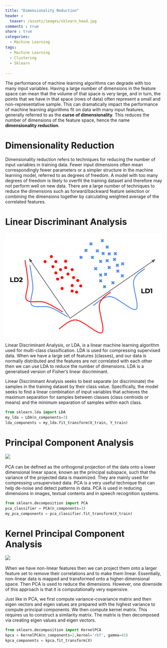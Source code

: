 ```yaml
---
title: "Dimensionality Reduction"
header :
  teaser: /assets/images/sklearn_head.jpg
comments : true
share : true
categories:
  - Machine Learning
tags:
  - Machine Learning
  - Clustering
  - Sklearn

---
```


The performance of machine learning algorithms can degrade with too many input variables. Having a large number of dimensions in the feature space can mean that the volume of that space is very large, and in turn, the points that we have in that space (rows of data) often represent a small and non-representative sample. This can dramatically impact the performance of machine learning algorithms fit on data with many input features, generally referred to as the **curse of dimensionality**. This reduces the number of dimensions of the feature space, hence the name **dimensionality reduction**.

# Dimensionality Reduction

Dimensionality reduction refers to techniques for reducing the number of input variables in training data. Fewer input dimensions often mean correspondingly fewer parameters or a simpler structure in the machine learning model, referred to as degrees of freedom. A model with too many degrees of freedom is likely to overfit the training dataset and therefore may not perform well on new data. There are a large number of techniques to reduce the dimensions such as forward/backward feature selection or combining the dimensions together by calculating weighted average of the correlated features.

# Linear Discriminant Analysis

![](https://raw.githubusercontent.com/eigenfoo/eigenfoo.xyz/master/assets/images/lda-pic.png)

Linear Discriminant Analysis, or LDA, is a linear machine learning algorithm used for multi-class classification. LDA is used for compressing supervised data. When we have a large set of features (classes), and our data is normally distributed and the features are not correlated with each other then we can use LDA to reduce the number of dimensions. LDA is a generalised version of Fisher’s linear discriminant.

Linear Discriminant Analysis seeks to best separate (or discriminate) the samples in the training dataset by their class value. Specifically, the model seeks to find a linear combination of input variables that achieves the maximum separation for samples between classes (class centroids or means) and the minimum separation of samples within each class.

```python
from sklearn.lda import LDA
my_lda = LDA(n_components=3)
lda_components = my_lda.fit_transform(X_train, Y_train)
```

# Principal Component Analysis

![](https://www.analyticsvidhya.com/wp-content/uploads/2016/03/2-1-e1458494877196.png)

PCA can be defined as the orthogonal projection of the data onto a lower dimensional linear space, known as the principal subspace, such that the variance of the projected data is maximized. They are mainly used for compressing unsupervised data. PCA is a very useful technique that can help de-noise and detect patterns in data. PCA is used in reducing dimensions in images, textual contents and in speech recognition systems.

```python
from sklearn.decomposition import PCA
pca_classifier = PCA(n_components=3)
my_pca_components = pca_classifier.fit_transform(X_train)
```

# Kernel Principal Component Analysis

![](https://miro.medium.com/max/614/1*n-r-HAyPRFP0IibMTzolTg.png)

When we have non-linear features then we can project them onto a larger feature set to remove their correlations and to make them linear. Essentially, non-linear data is mapped and transformed onto a higher-dimensional space. Then PCA is used to reduce the dimensions. However, one downside of this approach is that it is computationally very expensive.

Just like in PCA, we first compute variance-covariance matrix and then eigen vectors and eigen values are prepared with the highest variance to compute principal components. We then compute kernel matrix. This requires us to construct a similarity matrix. The matrix is then decomposed via creating eigen values and eigen vectors.

```python
from sklearn.decomposition import KernelPCA
kpca = KernelPCA(n_components=2,kernel='rbf', gamma=45)
kpca_components = kpca.fit_transform(X)
```

